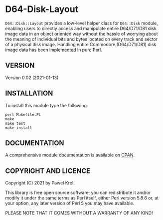 D64-Disk-Layout
===============

`D64::Disk::Layout` provides a low-level helper class for `D64::Disk` module, enabling users to directly access and manipulate entire D64/D71/D81 disk image data in an object oriented way without the hassle of worrying about the meaning of individual bits and bytes located on every track and sector of a physical disk image. Handling entire Commodore (D64/D71/D81) disk image data has been implemented in pure Perl.

VERSION
-------

Version 0.02 (2021-01-13)

INSTALLATION
------------

To install this module type the following:

    perl Makefile.PL
    make
    make test
    make install

DOCUMENTATION
-------------

A comprehensive module documentation is available on [CPAN](https://metacpan.org/pod/D64::Disk::Layout).

COPYRIGHT AND LICENCE
---------------------

Copyright (C) 2021 by Pawel Krol.

This library is free open source software; you can redistribute it and/or modify it under the same terms as Perl itself, either Perl version 5.8.6 or, at your option, any later version of Perl 5 you may have available.

PLEASE NOTE THAT IT COMES WITHOUT A WARRANTY OF ANY KIND!
